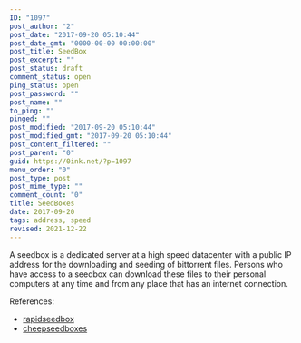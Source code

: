 ```yaml
---
ID: "1097"
post_author: "2"
post_date: "2017-09-20 05:10:44"
post_date_gmt: "0000-00-00 00:00:00"
post_title: SeedBox
post_excerpt: ""
post_status: draft
comment_status: open
ping_status: open
post_password: ""
post_name: ""
to_ping: ""
pinged: ""
post_modified: "2017-09-20 05:10:44"
post_modified_gmt: "2017-09-20 05:10:44"
post_content_filtered: ""
post_parent: "0"
guid: https://0ink.net/?p=1097
menu_order: "0"
post_type: post
post_mime_type: ""
comment_count: "0"
title: SeedBoxes
date: 2017-09-20
tags: address, speed
revised: 2021-12-22
---
```


A seedbox is a dedicated server at a high speed datacenter with a
public IP address for the downloading and seeding of bittorrent files.
Persons who have access to a seedbox can download these files to
their personal computers at any time and from any place that has an
internet connection.

References:

* [rapidseedbox](https://www.rapidseedbox.com/#pricing)
* [cheepseedboxes](https://cheapseedboxes.com/top-10-seedbox-best-providers-cheap/)



